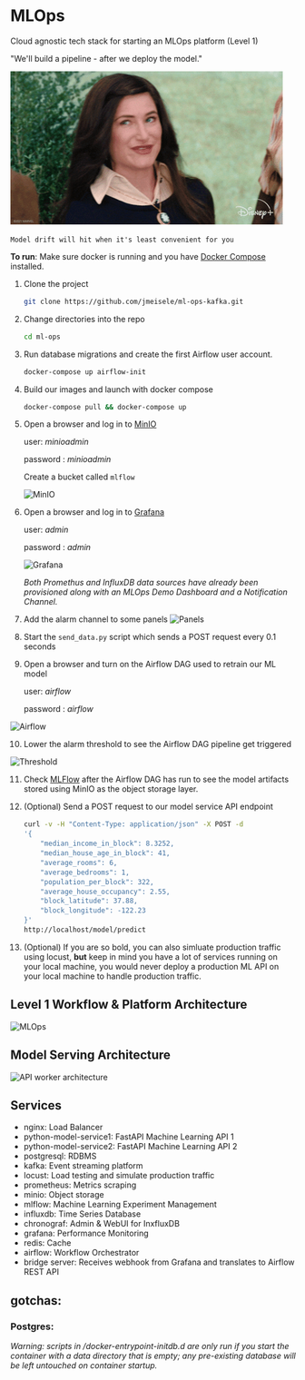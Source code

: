 # MLOps
Cloud agnostic tech stack for starting an MLOps platform (Level 1)

"We'll build a pipeline - after we deploy the model."

![Wink](docs/wink.gif)

```Model drift will hit when it's least convenient for you```


__To run__:
Make sure docker is running and you have [Docker Compose](https://docs.docker.com/compose/install/) installed. 

1. Clone the project
    ```bash
    git clone https://github.com/jmeisele/ml-ops-kafka.git
    ```
2. Change directories into the repo
    ```bash
    cd ml-ops
    ```
3. Run database migrations and create the first Airflow user account.
    ```bash
    docker-compose up airflow-init
    ```

4. Build our images and launch with docker compose
    ```bash
    docker-compose pull && docker-compose up
    ```
5. Open a browser and log in to [MinIO](http://localhost:9090)

    user: _minioadmin_

    password : _minioadmin_

    Create a bucket called ```mlflow```

    ![MinIO](docs/minio.gif)
6. Open a browser and log in to [Grafana](http://localhost:3000)

    user: _admin_

    password : _admin_

    ![Grafana](docs/grafana_login.gif)
    
    _Both Promethus and InfluxDB data sources have already been provisioned along with an MLOps Demo Dashboard and a Notification Channel._

7. Add the alarm channel to some panels 
    ![Panels](docs/alarms_to_panels.gif)
    
8. Start the ```send_data.py``` script which sends a POST request every 0.1 seconds

9. Open a browser and turn on the Airflow DAG used to retrain our ML model

    user: _airflow_

    password : _airflow_

  ![Airflow](docs/airflow_login.gif)

10. Lower the alarm threshold to see the Airflow DAG pipeline get triggered
  
  ![Threshold](docs/lower_threshold.gif)

11. Check [MLFlow](http://localhost:5000) after the Airflow DAG has run to see the model artifacts stored using MinIO as the object storage layer.

12. (Optional) Send a POST request to our model service API endpoint
    ```bash
    curl -v -H "Content-Type: application/json" -X POST -d
    '{
        "median_income_in_block": 8.3252,
        "median_house_age_in_block": 41,
        "average_rooms": 6,
        "average_bedrooms": 1,
        "population_per_block": 322,
        "average_house_occupancy": 2.55,
        "block_latitude": 37.88,
        "block_longitude": -122.23
    }'  
    http://localhost/model/predict
    ```
13. (Optional) If you are so bold, you can also simluate production traffic using locust, __but__ keep in mind you have a lot of services running on your local machine, you would never deploy a production ML API on your local machine to handle production traffic. 

## Level 1 Workflow & Platform Architecture
![MLOps](docs/mlops_level1.drawio.svg)

## Model Serving Architecture
![API worker architecture](docs/ml_api_architecture.drawio.svg)

## Services
- nginx: Load Balancer
- python-model-service1: FastAPI Machine Learning API 1
- python-model-service2: FastAPI Machine Learning API 2
- postgresql: RDBMS
- kafka: Event streaming platform
- locust: Load testing and simulate production traffic
- prometheus: Metrics scraping
- minio: Object storage
- mlflow: Machine Learning Experiment Management
- influxdb: Time Series Database
- chronograf: Admin & WebUI for InxfluxDB
- grafana: Performance Monitoring
- redis: Cache
- airflow: Workflow Orchestrator
- bridge server: Receives webhook from Grafana and translates to Airflow REST API

## gotchas:

### Postgres:

_Warning: scripts in /docker-entrypoint-initdb.d are only run if you start the container with a data directory that is empty; any pre-existing database will be left untouched on container startup._